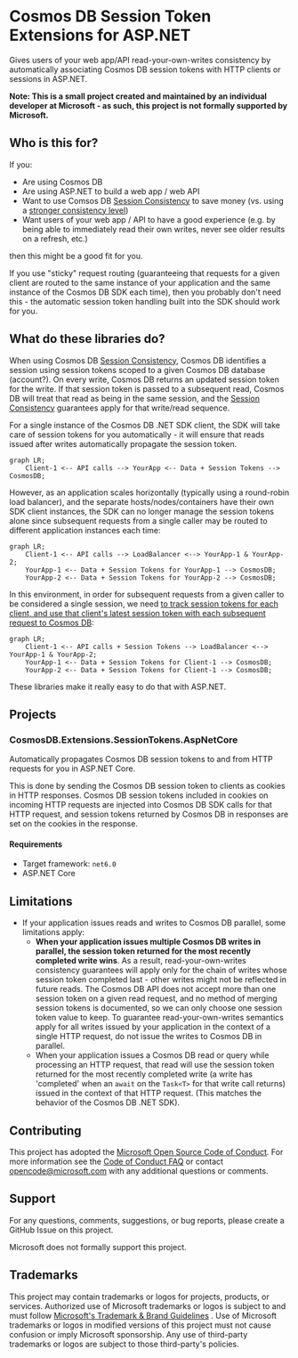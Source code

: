 Cosmos DB Session Token Extensions for ASP.NET
=====
Gives users of your web app/API read-your-own-writes consistency by automatically associating Cosmos DB session tokens
with HTTP clients or sessions in ASP.NET.

**Note: This is a small project created and maintained by an individual developer at Microsoft - as such, this project
is not formally supported by Microsoft.**

## Who is this for?

If you:

* Are using Cosmos DB
* Are using ASP.NET to build a web app / web API
* Want to use Comsos DB [Session Consistency] to save money (vs. using
  a [stronger consistency level](https://learn.microsoft.com/en-us/azure/cosmos-db/consistency-levels#consistency-levels-and-throughput))
* Want users of your web app / API to have a good experience (e.g. by being able to immediately read their own writes,
  never see older results on a refresh, etc.)

then this might be a good fit for you.

If you use "sticky" request routing (guaranteeing that requests for a given client are routed to the same instance of
your application and the same instance of the Cosmos DB SDK each time), then you probably don't need this - the
automatic session token handling built into the SDK should work for you.

## What do these libraries do?

When using Cosmos DB [Session Consistency], Cosmos DB identifies a session using session tokens scoped to a given Cosmos
DB database (account?). On every write, Cosmos DB returns an updated session token for the write. If that session token
is passed to a subsequent read, Cosmos DB will treat that read as being in the same session, and
the [Session Consistency] guarantees apply for that write/read sequence.

For a single instance of the Cosmos DB .NET SDK client, the SDK will take care of session tokens for you automatically -
it will ensure that reads issued after writes automatically propagate the session token.

```mermaid
graph LR;
    Client-1 <-- API calls --> YourApp <-- Data + Session Tokens --> CosmosDB;
```

However, as an application scales horizontally (typically using a round-robin load balancer), and the separate
hosts/nodes/containers have their own SDK client instances, the SDK can no longer manage the session tokens alone since
subsequent requests from a single caller may be routed to different application instances each time:

```mermaid
graph LR;
    Client-1 <-- API calls --> LoadBalancer <--> YourApp-1 & YourApp-2;
    YourApp-1 <-- Data + Session Tokens for YourApp-1 --> CosmosDB;
    YourApp-2 <-- Data + Session Tokens for YourApp-2 --> CosmosDB;
```

In this environment, in order for subsequent requests from a given caller to be considered a single session, we
need [to track session tokens for each client, and use that client's latest session token with each subsequent request to Cosmos DB][UtilizeSessionTokens]:

```mermaid
graph LR;
    Client-1 <-- API calls + Session Tokens --> LoadBalancer <--> YourApp-1 & YourApp-2;
    YourApp-1 <-- Data + Session Tokens for Client-1 --> CosmosDB;
    YourApp-2 <-- Data + Session Tokens for Client-1 --> CosmosDB;
```

These libraries make it really easy to do that with ASP.NET.

[Session Consistency]: https://learn.microsoft.com/en-us/azure/cosmos-db/consistency-levels#session-consistency

[UtilizeSessionTokens]: https://learn.microsoft.com/en-us/azure/cosmos-db/nosql/how-to-manage-consistency?tabs=portal%2Cdotnetv2%2Capi-async#utilize-session-tokens

## Projects

### CosmosDB.Extensions.SessionTokens.AspNetCore

Automatically propagates Cosmos DB session tokens to and from HTTP requests for you in ASP.NET Core.

This is done by sending the Cosmos DB session token to clients as cookies in HTTP responses. Cosmos DB session tokens
included in cookies on incoming HTTP requests are injected into Cosmos DB SDK calls for that HTTP request, and session
tokens returned by Cosmos DB in responses are set on the cookies in the response.

#### Requirements

* Target framework: `net6.0`
* ASP.NET Core

## Limitations

* If your application issues reads and writes to Cosmos DB parallel, some limitations apply:
    * **When your application issues multiple Cosmos DB writes in parallel, the session token returned for the most
      recently completed write wins**. As a result, read-your-own-writes consistency guarantees will apply only for the
      chain of writes whose session token completed last - other writes might not be reflected in future reads. The
      Cosmos DB API does not accept more than one session token on a given read request, and no method of merging
      session tokens is documented, so we can only choose one session token value to keep. To guarantee
      read-your-own-writes semantics apply for all writes issued by your application in the context of a single HTTP
      request, do not issue the writes to Cosmos DB in parallel.
    * When your application issues a Cosmos DB read or query while processing an HTTP request, that read will use the
      session token returned for the most recently completed write (a write has 'completed' when an `await` on
      the `Task<T>` for that write call returns) issued in the context of that HTTP request. (This matches the behavior
      of the Cosmos DB .NET SDK).

## Contributing

This project has adopted the [Microsoft Open Source Code of Conduct](https://opensource.microsoft.com/codeofconduct/).
For more information see the [Code of Conduct FAQ](https://opensource.microsoft.com/codeofconduct/faq/) or
contact [opencode@microsoft.com](mailto:opencode@microsoft.com) with any additional questions or comments.

## Support

For any questions, comments, suggestions, or bug reports, please create a GitHub Issue on this project.

Microsoft does not formally support this project.

## Trademarks

This project may contain trademarks or logos for projects, products, or services. Authorized use of Microsoft trademarks
or logos is subject to and must follow
[Microsoft's Trademark & Brand Guidelines](https://www.microsoft.com/en-us/legal/intellectualproperty/trademarks/usage/general)
. Use of Microsoft trademarks or logos in modified versions of this project must not cause confusion or imply Microsoft
sponsorship. Any use of third-party trademarks or logos are subject to those third-party's policies.